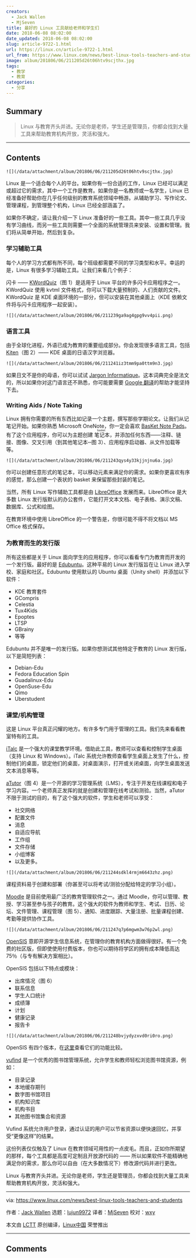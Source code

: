 ```yaml
---
creators:
  - Jack Wallen
  - MjSeven
title: 最好的 Linux 工具献给老师和学生们
date: 2018-06-08 08:02:00
date_updated: 2018-06-08 08:02:00
slug: article-9722-1.html
url: https://linux.cn/article-9722-1.html
url_from: https://www.linux.com/news/best-linux-tools-teachers-and-students
image: album/201806/06/211205d26t06htv9scjthx.jpg
tags:
  - 教学
  - 教育
categories:
  - 分享
---
```


## Summary

> Linux 与教育齐头并进。无论你是老师，学生还是管理员，你都会找到大量工具来帮助教育机构开放，灵活和强大。

***

<!-- more -->

## Contents

`![](/data/attachment/album/201806/06/211205d26t06htv9scjthx.jpg)`

Linux 是一个适合每个人的平台。如果你有一份合适的工作，Linux 已经可以满足或超过它的需求，其中一个工作是教育。如果你是一名教师或一名学生，Linux 已经准备好帮助你在几乎任何级别的教育系统领域中畅游。从辅助学习、写作论文、管理课程，到管理整个机构，Linux 已经全部涵盖了。

如果你不确定，请让我介绍一下 Linux 准备好的一些工具。其中一些工具几乎没有学习曲线，而另一些工具则需要一个全面的系统管理员来安装、设置和管理。我们将从简单开始，然后到复杂。

### 学习辅助工具

每个人的学习方式都有所不同，每个班级都需要不同的学习类型和水平。幸运的是，Linux 有很多学习辅助工具。让我们来看几个例子：

闪卡 —— [KWordQuiz](https://edu.kde.org/kwordquiz/)（图 1）是适用于 Linux 平台的许多闪卡应用程序之一。KWordQuiz 使用 kvtml 文件格式，你可以下载大量预制的、人们贡献的文件。 KWordQuiz 是 KDE 桌面环境的一部分，但可以安装在其他桌面上（KDE 依赖文件将与闪卡应用程序一起安装）。

`![](/data/attachment/album/201806/06/211239ga9ag4gpg9vv4pii.png)`

### 语言工具

由于全球化进程，外语已成为教育的重要组成部分。你会发现很多语言工具，包括 [Kiten](https://edu.kde.org/kiten/)（图 2）—— KDE 桌面的日语汉字浏览器。

`![](/data/attachment/album/201806/06/211241iz3tmm9pa0ttm9n3.jpg)`

如果日文不是你的母语，你可以试试 [Jargon Informatique](http://jargon.asher256.com/index.php)。这本词典完全是法文的，所以如果你对这门语言还不熟悉，你可能要需要 [Google 翻译](https://translate.google.com/)的帮助才能坚持下去。

### Writing Aids / Note Taking

Linux 拥有你需要的所有东西比如记录一个主题，撰写那些学期论文。让我们从记笔记开始。如果你熟悉 Microsoft OneNote，你一定会喜欢 [BasKet Note Pads](http://basket.kde.org/)。有了这个应用程序，你可以为主题创建<ruby> 笔记本 <rt>  basket </rt></ruby>，并添加任何东西——注释、链接、图像、交叉引用（到其他笔记本─图 3）、应用程序启动器、从文件加载等等。

`![](/data/attachment/album/201806/06/211243qys4y33kjjnjnu6a.jpg)`

你可以创建任意形式的笔记本，可以移动元素来满足你的需求。如果你更喜欢有序的感觉，那么创建一个表状的 basket 来保留那些封装的笔记。

当然，所有 Linux 写作辅助工具都是由 [LibreOffice](http://www.libreoffice.com) 发展而来。LibreOffice 是大多数 Linux 发行版默认的办公套件，它能打开文本文档、电子表格、演示文稿、数据库、公式和绘图。

在教育环境中使用 LibreOffice 的一个警告是，你很可能不得不将文档以 MS Office 格式保存。

### 为教育而生的发行版

所有这些都是关于 Linux 面向学生的应用程序，你可以看看专门为教育而开发的一个发行版。最好的是 [Edubuntu](http://www.edubuntu.org/)。这种平易的 Linux 发行版旨在让 Linux 进入学校、家庭和社区。Edubuntu 使用默认的 Ubuntu 桌面（Unity shell）并添加以下软件：

* KDE 教育套件
* GCompris
* Celestia
* Tux4Kids
* Epoptes
* LTSP
* GBrainy
* 等等

Edubuntu 并不是唯一的发行版。如果你想测试其他特定于教育的 Linux 发行版，以下是简短列表：

* Debian-Edu
* Fedora Education Spin
* Guadalinux-Edu
* OpenSuse-Edu
* Qimo
* Uberstudent

### 课堂/机构管理

这是 Linux 平台真正闪耀的地方。有许多专门用于管理的工具。我们先来看看教室特有的工具。

[iTalc](http://italc.sourceforge.net/) 是一个强大的课堂教学环境。借助此工具，教师可以查看和控制学生桌面（支持 Linux 和 Windows）。iTalc 系统允许教师查看学生桌面上发生了什么，控制他们的桌面，锁定他们的桌面，对桌面演示，打开或关闭桌面，向学生桌面发送文本消息等等。

[aTutor](http://www.atutor.ca/)（图 4）是一个开源的学习管理系统（LMS），专注于开发在线课程和电子学习内容。一个老师真正发挥的就是创建和管理在线考试和测验。当然，aTutor 不限于测试的目的，有了这个强大的软件，学生和老师可以享受：

* 社交网络
* 配置文件
* 消息
* 自适应导航
* 工作组
* 文件存储
* 小组博客
* 以及更多。

`![](/data/attachment/album/201806/06/211244sdkl4rmjm6643zhz.png)`

课程资料易于创建和部署（你甚至可以将考试/测验分配给特定的学习小组）。

[Moodle](https://moodle.org/) 是目前使用最广泛的教育管理软件之一。通过 Moodle，你可以管理、教授、学习甚至参与孩子的教育。这个强大的软件为教师和学生、考试、日历、论坛、文件管理、课程管理（图 5）、通知、进度跟踪、大量注册、批量课程创建、考勤等提供协作工具。

`![](/data/attachment/album/201806/06/211247q7p6mgwm3w76p2wl.png)`

[OpenSIS](http://www.opensis.com/) 意即开源学生信息系统，在管理你的教育机构方面做得很好。有一个免费的社区版，但即使使用付费版本，你也可以期待将学区的拥有成本降低高达 75％（与专有解决方案相比）。

OpenSIS 包括以下特点或模块：

* 出席情况（图 6）
* 联系信息
* 学生人口统计
* 成绩簿
* 计划
* 健康记录
* 报告卡

`![](/data/attachment/album/201806/06/211248bvjydyzxvd0ri0ro.png)`

OpenSIS 有四个版本，在[这里](http://www.opensis.com/compare_edition.php)查看它们的功能比较。

[vufind](http://vufind-org.github.io/vufind/) 是一个优秀的图书馆管理系统，允许学生和教师轻松浏览图书馆资源，例如：

* 目录记录
* 本地缓存期刊
* 数字图书馆项目
* 机构知识库
* 机构书目
* 其他图书馆集合和资源

Vufind 系统允许用户登录，通过认证的用户可以节省资源以便快速回忆，并享受“更像这样”的结果。

这份列表仅仅触及了 Linux 在教育领域可用性的一点皮毛。而且，正如你所期望的那样，每个工具都是高度可定制且开放源代码的 —— 所以如果软件不能精确地满足你的需求，那么你可以自由（在大多数情况下）修改源代码并进行更改。

Linux 与教育齐头并进。无论你是老师，学生还是管理员，你都会找到大量工具来帮助教育机构开放，灵活和强大。

---

via: <https://www.linux.com/news/best-linux-tools-teachers-and-students>

作者：[Jack Wallen](https://www.linux.com/users/jlwallen) 选题：[lujun9972](https://github.com/lujun9972) 译者：[MjSeven](https://github.com/MjSeven) 校对：[wxy](https://github.com/wxy)

本文由 [LCTT](https://github.com/LCTT/TranslateProject) 原创编译，[Linux中国](https://linux.cn/) 荣誉推出

***

## Comments
